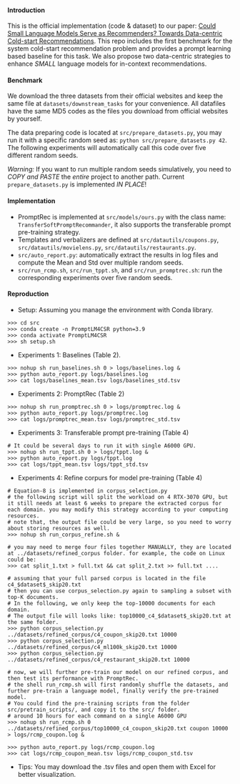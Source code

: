 #### Introduction
This is the official implementation (code & dataset) to our paper: [Could Small Language Models Serve as Recommenders? Towards Data-centric Cold-start Recommendations](https://arxiv.org/abs/2306.17256). 
This repo includes the first benchmark for the system cold-start recommendation problem and provides a prompt learning based baseline for this task. We also propose two data-centric strategies to enhance _SMALL_ language models for in-context recommendations.

#### Benchmark

We download the three datasets from their official websites and keep the same file at ``datasets/downstream_tasks`` for your convenience.  All datafiles have the same MD5 codes as the files you download from official websites by yourself.

The data preparing code is located at `src/prepare_datasets.py`, you may run it with a specific random seed as: ``python src/prepare_datasets.py 42``. The following experiments will automatically call this code over five different random seeds. 

_Warning:_ If you want to run multiple random seeds simulatively, you need to _COPY and PASTE_ the _entire_ project to another path. Current ``prepare_datasets.py`` is implemented _IN PLACE_!

#### Implementation 

* PromptRec is implemented at ``src/models/ours.py`` with the class name: ``TransferSoftPromptRecommander``, it also supports the transferable prompt pre-training strategy.
* Templates and verbalizers are defined at ``src/datautils/coupons.py``, ``src/datautils/movielens.py``, ``src/datautils/restaurants.py``. 
* ``src/auto_report.py``: automatically extract the results in log files and compute the Mean and Std over multiple random seeds.
* ``src/run_rcmp.sh``, ``src/run_tppt.sh``, and ``src/run_promptrec.sh``: run the corresponding experiments over five random seeds.

#### Reproduction

* Setup: Assuming you manage the environment with Conda library.

```shell
>>> cd src
>>> conda create -n PromptLM4CSR python=3.9
>>> conda activate PromptLM4CSR
>>> sh setup.sh
```

* Experiments 1: Baselines (Table 2).

```shell
>>> nohup sh run_baselines.sh 0 > logs/baselines.log &
>>> python auto_report.py logs/baselines.log
>>> cat logs/baselines_mean.tsv logs/baselines_std.tsv
```

* Experiments 2: PromptRec (Table 2)

```shell
>>> nohup sh run_promptrec.sh 0 > logs/promptrec.log &
>>> python auto_report.py logs/promptrec.log
>>> cat logs/promptrec_mean.tsv logs/promptrec_std.tsv
```

* Experiments 3: Transferable prompt pre-training (Table 4)

```shell
# It could be several days to run it with single A6000 GPU.
>>> nohup sh run_tppt.sh 0 > logs/tppt.log &
>>> python auto_report.py logs/tppt.log
>>> cat logs/tppt_mean.tsv logs/tppt_std.tsv
```

* Experiments 4: Refine corpurs for model pre-training (Table 4)

```shell
# Equation-8 is implemented in corpus_selection.py
# the following script will split the workload on 4 RTX-3070 GPU, but it still needs at least 6 weeks to prepare the extracted corpus for each domain. you may modify this strategy according to your computing resources. 
# note that, the output file could be very large, so you need to worry about storing resources as well.
>>> nohup sh run_corpus_refine.sh & 

# you may need to merge four files together MANUALLY, they are located at ../datasets/refined_corpus folder. for example, the code on Linux could be:  
>>> cat split_1.txt > full.txt && cat split_2.txt >> full.txt ....

# assuming that your full parsed corpus is located in the file c4_$dataset$_skip20.txt
# then you can use corpus_selection.py again to sampling a subset with top-K documents.
# In the following, we only keep the top-10000 documents for each domain. 
# The output file will looks like: top10000_c4_$dataset$_skip20.txt at the same folder.
>>> python corpus_selection.py ../datasets/refined_corpus/c4_coupon_skip20.txt 10000
>>> python corpus_selection.py ../datasets/refined_corpus/c4_ml100k_skip20.txt 10000
>>> python corpus_selection.py ../datasets/refined_corpus/c4_restaurant_skip20.txt 10000

# now, we will further pre-train our model on our refined corpus, and then test its performance with PromptRec.
# the shell run_rcmp.sh will first randomly shuffle the datasets, and further pre-train a language model, finally verify the pre-trained model.
# You could find the pre-training scripts from the folder src/pretrain_scripts/, and copy it to the src/ folder. 
# around 10 hours for each command on a single A6000 GPU
>>> nohup sh run_rcmp.sh 0 ../datasets/refined_corpus/top10000_c4_coupon_skip20.txt coupon 10000 > logs/rcmp_coupon.log &  

>>> python auto_report.py logs/rcmp_coupon.log 
>>> cat logs/rcmp_coupon_mean.tsv logs/rcmp_coupon_std.tsv
```

* Tips: You may download the .tsv files and open them with Excel for better visualization.
